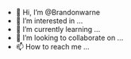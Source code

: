 - 👋 Hi, I’m @Brandonwarne
- 👀 I’m interested in ...
- 🌱 I’m currently learning ...
- 💞️ I’m looking to collaborate on ...
- 📫 How to reach me ...

<!---
Brandonwarne/Brandonwarne is a ✨ special ✨ repository because its `README.md` (this file) appears on your GitHub profile.
You can click the Preview link to take a look at your changes.
--->
